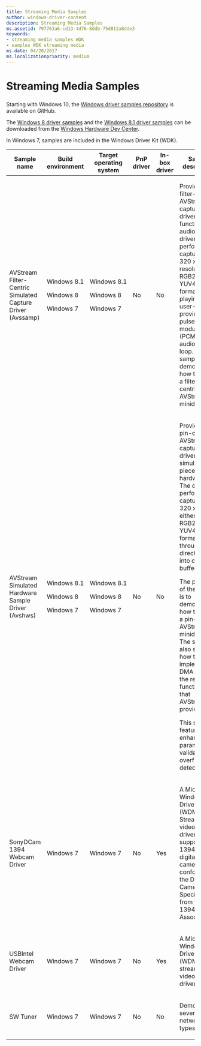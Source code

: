 ```yaml
---
title: Streaming Media Samples
author: windows-driver-content
description: Streaming Media Samples
ms.assetid: 797763a6-cd13-4d76-8ddb-75d812a8dde3
keywords:
- streaming media samples WDK
- samples WDK streaming media
ms.date: 04/20/2017
ms.localizationpriority: medium
---
```


# Streaming Media Samples


### <a href="" id="streaming-media-samples"></a>

Starting with Windows 10, the [Windows driver samples repository](http://go.microsoft.com/fwlink/p/?LinkId=616507) is available on GitHub.

The [Windows 8 driver samples](http://go.microsoft.com/fwlink/p/?LinkId=616509) and the [Windows 8.1 driver samples](http://go.microsoft.com/fwlink/p/?LinkId=618052) can be downloaded from the [Windows Hardware Dev Center](http://go.microsoft.com/fwlink/p/?LinkId=616506).

In Windows 7, samples are included in the Windows Driver Kit (WDK).

<table style="width:100%;">
<colgroup>
<col width="16%" />
<col width="16%" />
<col width="16%" />
<col width="16%" />
<col width="16%" />
<col width="16%" />
</colgroup>
<thead>
<tr class="header">
<th>Sample name</th>
<th>Build environment</th>
<th>Target operating system</th>
<th>PnP driver</th>
<th>In-box driver</th>
<th>Sample description</th>
</tr>
</thead>
<tbody>
<tr class="odd">
<td><p>AVStream Filter-Centric Simulated Capture Driver (Avssamp)</p></td>
<td><p>Windows 8.1</p>
<p>Windows 8</p>
<p>Windows 7</p></td>
<td><p>Windows 8.1</p>
<p>Windows 8</p>
<p>Windows 7</p></td>
<td><p>No</p></td>
<td><p>No</p></td>
<td><p>Provides a filter-centric AVStream capture driver with functional audio. The driver performs captures at 320 x 240 resolution in RGB24 or YUV422 format while playing a user-provided pulse code modulation (PCM) wave audio file in a loop. The sample demonstrates how to write a filter-centric AVStream minidriver.</p></td>
</tr>
<tr class="even">
<td><p>AVStream Simulated Hardware Sample Driver (Avshws)</p></td>
<td><p>Windows 8.1</p>
<p>Windows 8</p>
<p>Windows 7</p></td>
<td><p>Windows 8.1</p>
<p>Windows 8</p>
<p>Windows 7</p></td>
<td><p>No</p></td>
<td><p>No</p></td>
<td><p>Provides a pin-centric AVStream capture driver for a simulated piece of hardware. The driver performs captures at 320 x 240 in either an RGB24 or YUV422 format through direct DMA into capture buffers.</p>
<p>The purpose of the sample is to demonstrate how to write a pin-centric AVStream minidriver. The sample also shows how to implement DMA by using the related functionality that AVStream provides.</p>
<p>This sample features enhanced parameter validation and overflow detection.</p></td>
</tr>
<tr class="odd">
<td><p>SonyDCam 1394 Webcam Driver</p></td>
<td><p>Windows 7</p></td>
<td><p>Windows 7</p></td>
<td><p>No</p></td>
<td><p>Yes</p></td>
<td><p>A Microsoft Windows Driver Model (WDM) Stream class video capture driver that supports 1394-based digital cameras that conform to the Digital Camera Specification from the 1394 Trade Association.</p></td>
</tr>
<tr class="even">
<td><p>USBIntel Webcam Driver</p></td>
<td><p>Windows 7</p></td>
<td><p>Windows 7</p></td>
<td><p>No</p></td>
<td><p>Yes</p></td>
<td><p>A Microsoft Windows Driver Model (WDM) stream class video capture driver.</p></td>
</tr>
<tr class="odd">
<td><p>SW Tuner</p></td>
<td><p>Windows 7</p></td>
<td><p>Windows 7</p></td>
<td><p>No</p></td>
<td><p>No</p></td>
<td><p>Demonstrates several digital network types.</p></td>
</tr>
</tbody>
</table>

 

 

 




